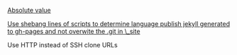 
[Absolute value](http://github.com/stedolan/jq/issues/134)

<a href="http://github.com/github/linguist/pull/687">
  Use shebang lines of scripts to determine language
</a>

<a href="http://stackoverflow.com/a/17665443">
  publish jekyll generated to gh-pages and not overwite the .git in \_site
</a>

Use HTTP instead of SSH clone URLs
